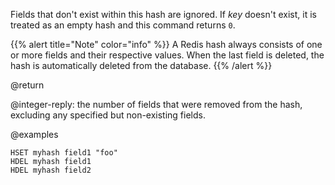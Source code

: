 Fields that don't exist within this hash are ignored.
If _key_ doesn't exist, it is treated as an empty hash and this command returns
`0`.

{{% alert title="Note" color="info" %}}
A Redis hash always consists of one or more fields and their respective values.
When the last field is deleted, the hash is automatically deleted from the database.
{{% /alert  %}}

@return

@integer-reply: the number of fields that were removed from the hash, excluding any specified but non-existing fields.

@examples

```cli
HSET myhash field1 "foo"
HDEL myhash field1
HDEL myhash field2
```
